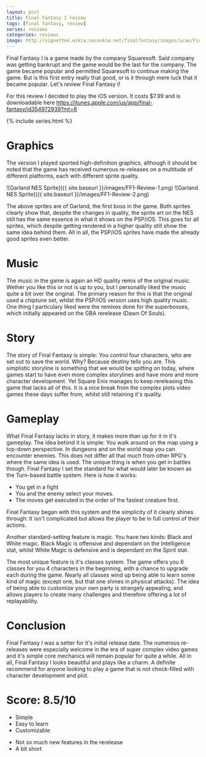 ```yaml
---
layout: post
title: Final Fantasy I review
tags: [final fantasy, review]
series: reviews
categories: reviews
image: http://vignette4.wikia.nocookie.net/finalfantasy/images/a/ae/Final_Fantasy_logo.jpg/revision/latest?cb=20100721025354
---
```


Final Fantasy I is a game made by the company Squaresoft. Said company was getting bankrupt and the game would be the last for the company. The game became popular and permitted Squaresoft to continue making the game. But is this first entry really that good, or is it through mere luck that it became popular. Let's review Final Fantasy I!

For this review I decided to play the iOS version. It costs $7.99 and is downloadable here <https://itunes.apple.com/us/app/final-fantasy/id354972939?mt=8>

{% include series.html %}

Graphics
========
The version I played sported high-definition graphics, although it should be noted that the game has received numerous re-releases on a multitude of different platforms, each with different sprite quality.

![Garland NES Sprite]({{ site.baseurl }}/images/FF1-Review-1.png) ![Garland NES Sprite]({{ site.baseurl }}/images/FF1-Review-2.png)

The above sprites are of Garland, the first boss in the game. Both sprites clearly show that, despite the changes in quality, the sprite art on the NES still has the same essence in what it shows on the PSP/iOS. This goes for all sprites, which despite getting rendered in a higher quality still show the same idea behind them. All in all, the PSP/iOS sprites have made the already good sprites even better.

Music
=====
The music in the game is again an HD quality remix of the original music. Wether you like this or not is up to you, but I personallly liked the music quite a bit over the original. The primary reason for this is that the original used a chiptune set, whilst the PSP/iOS version uses high quality music. One thing I particulary liked were the remixes done for the superbosses, which initially appeared on the GBA rerelease (Dawn Of Souls).

Story
=====
The story of Final Fantasy is simple: You control four characters, who are set out to save the world. Why? Because destiny tells you are. This simplistic storyline is something that we would be spitting on today, where games start to have even more complex storylines and have more and more character development. Yet Square Enix manages to keep rereleasing this game that lacks all of this. It is a nice break from the complex plots video games these days suffer from, whilst still retaining it's quality.

Gameplay
=========
What Final Fantasy lacks in story, it makes more than up for it in it's gameplay. The idea behind it is simple: You walk around on the map using a top-down perspective. In dungeons and on the world map you can encounter enemies. This does not differ all that much from other RPG's where the same idea is used. The unique thing is when you get in battles though. Final Fantasy I set the standard for what would later be known as the Turn-based battle system. Here is how it works:

* You get in a fight
* You and the enemy select your moves.
* The moves get executed in the order of the fastest creature first.

Final Fantasy began with this system and the simplicity of it clearly shines through: It isn't complicated but allows the player to be in full control of their actions.

Another standard-setting feature is magic. You have two kinds: Black and White magic. Black Magic is offensive and dependant on the Intelligence stat, whilst White Magic is defensive and is dependant on the Spirit stat.

The most unique feature is it's classes system. The game offers you 6 classes for you 4 characters in the beginning, with a chance to upgrade each during the game. Nearly all classes wind up being able to learn some kind of magic (except one, but that one shines in physical attacks). The idea of being able to customize your own party is strangely appealing, and allows players to create many challenges and therefore offering a lot of replayability.

Conclusion
==========
Final Fantasy I was a setter for it's initial release date. The numerous re-releases were especially welcome in the era of super complex video games and it's simple core mechanics will remain popular for quite a while. All in all, Final Fantasy I looks beautiful and plays like a charm. A definite recommend for anyone looking to play a game that is not chock-filled with character development and plot.

Score: 8.5/10
===========
+ Simple
+ Easy to learn
+ Customizable
- Not so much new features in the rerelease
- A bit short
